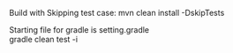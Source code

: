 Build with Skipping test case:
    mvn clean install -DskipTests
   
    
Starting file for gradle is setting.gradle    
    gradle clean test -i
